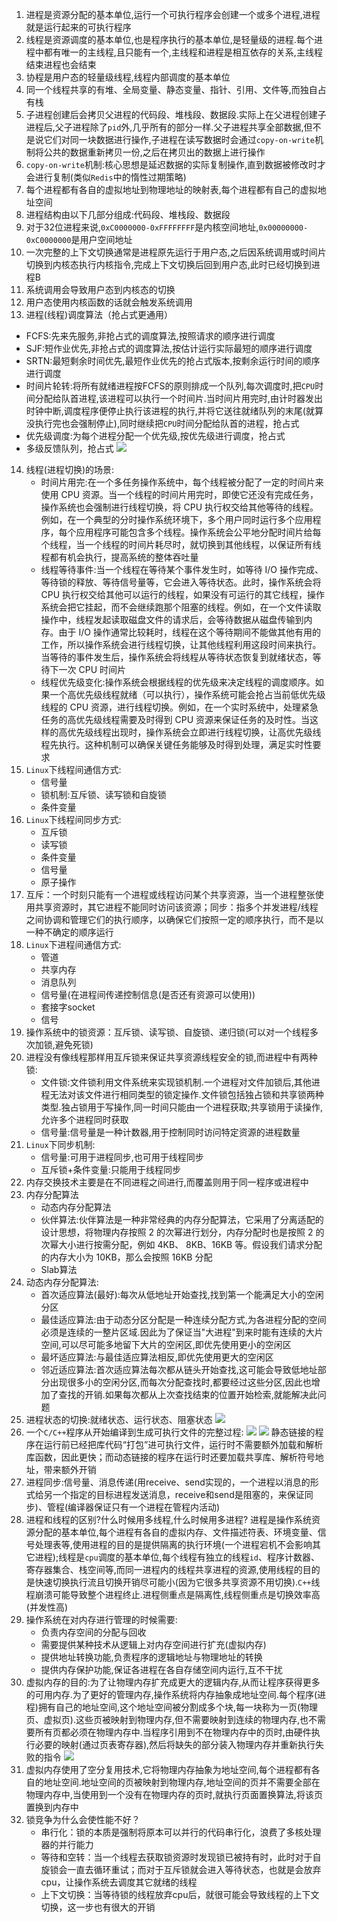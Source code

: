 1. 进程是资源分配的基本单位,运行一个可执行程序会创建一个或多个进程,进程就是运行起来的可执行程序
2. 线程是资源调度的基本单位,也是程序执行的基本单位,是轻量级的进程.每个进程中都有唯一的主线程,且只能有一个,主线程和进程是相互依存的关系,主线程结束进程也会结束
3. 协程是用户态的轻量级线程,线程内部调度的基本单位
4. 同一个线程共享的有堆、全局变量、静态变量、指针、引用、文件等,而独自占有栈
5. 子进程创建后会拷贝父进程的代码段、堆栈段、数据段.实际上在父进程创建子进程后,父子进程除了`pid`外,几乎所有的部分一样.父子进程共享全部数据,但不是说它们对同一块数据进行操作,子进程在读写数据时会通过`copy-on-write`机制将公共的数据重新拷贝一份,之后在拷贝出的数据上进行操作
6. `copy-on-write`机制:核心思想是延迟数据的实际复制操作,直到数据被修改时才会进行复制(类似`Redis`中的惰性过期策略)
7. 每个进程都有各自的虚拟地址到物理地址的映射表,每个进程都有自己的虚拟地址空间
8. 进程结构由以下几部分组成:代码段、堆栈段、数据段
9. 对于32位进程来说,`0xC0000000-0xFFFFFFFF`是内核空间地址,`0x00000000-0xC0000000`是用户空间地址
10. 一次完整的上下文切换通常是进程原先运行于用户态,之后因系统调用或时间片切换到内核态执行内核指令,完成上下文切换后回到用户态,此时已经切换到进程B
11. 系统调用会导致用户态到内核态的切换
12. 用户态使用内核函数的话就会触发系统调用
13. 进程(线程)调度算法（抢占式更通用）
   * FCFS:先来先服务,非抢占式的调度算法,按照请求的顺序进行调度
   * SJF:短作业优先,非抢占式的调度算法,按估计运行实际最短的顺序进行调度
   * SRTN:最短剩余时间优先,最短作业优先的抢占式版本,按剩余运行时间的顺序进行调度
   * 时间片轮转:将所有就绪进程按FCFS的原则排成一个队列,每次调度时,把`CPU`时间分配给队首进程,该进程可以执行一个时间片.当时间片用完时,由计时器发出时钟中断,调度程序便停止执行该进程的执行,并将它送往就绪队列的末尾(就算没执行完也会强制停止),同时继续把`CPU`时间分配给队首的进程，抢占式
   * 优先级调度:为每个进程分配一个优先级,按优先级进行调度，抢占式
   * 多级反馈队列，抢占式
   ![](../markdown图像集/2025-03-09-17-35-24.png)  
14. 线程(进程切换)的场景:
    * 时间片用完:在一个多任务操作系统中，每个线程被分配了一定的时间片来使用 CPU 资源。当一个线程的时间片用完时，即使它还没有完成任务，操作系统也会强制进行线程切换，将 CPU 执行权交给其他等待的线程。例如，在一个典型的分时操作系统环境下，多个用户同时运行多个应用程序，每个应用程序可能包含多个线程。操作系统会公平地分配时间片给每个线程，当一个线程的时间片耗尽时，就切换到其他线程，以保证所有线程都有机会执行，提高系统的整体吞吐量
    * 线程等待事件:当一个线程在等待某个事件发生时，如等待 I/O 操作完成、等待锁的释放、等待信号量等，它会进入等待状态。此时，操作系统会将 CPU 执行权交给其他可以运行的线程，如果没有可运行的其它线程，操作系统会把它挂起，而不会继续跑那个阻塞的线程。例如，在一个文件读取操作中，线程发起读取磁盘文件的请求后，会等待数据从磁盘传输到内存。由于 I/O 操作通常比较耗时，线程在这个等待期间不能做其他有用的工作，所以操作系统会进行线程切换，让其他线程利用这段时间来执行。当等待的事件发生后，操作系统会将线程从等待状态恢复到就绪状态，等待下一次 CPU 时间片
    * 线程优先级变化:操作系统会根据线程的优先级来决定线程的调度顺序。如果一个高优先级线程就绪（可以执行），操作系统可能会抢占当前低优先级线程的 CPU 资源，进行线程切换。例如，在一个实时系统中，处理紧急任务的高优先级线程需要及时得到 CPU 资源来保证任务的及时性。当这样的高优先级线程出现时，操作系统会立即进行线程切换，让高优先级线程先执行。这种机制可以确保关键任务能够及时得到处理，满足实时性要求
15. `Linux`下线程间通信方式:
    * 信号量
    * 锁机制:互斥锁、读写锁和自旋锁
    * 条件变量
16. `Linux`下线程间同步方式:
    * 互斥锁
    * 读写锁
    * 条件变量
    * 信号量
    * 原子操作
17. 互斥：一个时刻只能有一个进程或线程访问某个共享资源，当一个进程整张使用共享资源时，其它进程不能同时访问该资源；同步：指多个并发进程/线程之间协调和管理它们的执行顺序，以确保它们按照一定的顺序执行，而不是以一种不确定的顺序运行
18. `Linux`下进程间通信方式:
    * 管道
    * 共享内存
    * 消息队列
    * 信号量(在进程间传递控制信息(是否还有资源可以使用))
    * 套接字socket
    * 信号
19. 操作系统中的锁资源：互斥锁、读写锁、自旋锁、递归锁(可以对一个线程多次加锁,避免死锁)
20. 进程没有像线程那样用互斥锁来保证共享资源线程安全的锁,而进程中有两种锁:
    * 文件锁:文件锁利用文件系统来实现锁机制.一个进程对文件加锁后,其他进程无法对该文件进行相同类型的锁定操作.文件锁包括独占锁和共享锁两种类型.独占锁用于写操作,同一时间只能由一个进程获取;共享锁用于读操作,允许多个进程同时获取
    * 信号量:信号量是一种计数器,用于控制同时访问特定资源的进程数量
21. `Linux`下同步机制:
    * 信号量:可用于进程同步,也可用于线程同步
    * 互斥锁+条件变量:只能用于线程同步
22. 内存交换技术主要是在不同进程之间进行,而覆盖则用于同一程序或进程中
23. 内存分配算法
    * 动态内存分配算法
    * 伙伴算法:伙伴算法是一种非常经典的内存分配算法，它采用了分离适配的设计思想，将物理内存按照 2 的次幂进行划分，内存分配时也是按照 2 的次幂大小进行按需分配，例如 4KB、 8KB、16KB 等。假设我们请求分配的内存大小为 10KB，那么会按照 16KB 分配
    * Slab算法
24. 动态内存分配算法:
    * 首次适应算法(最好):每次从低地址开始查找,找到第一个能满足大小的空闲分区
    * 最佳适应算法:由于动态分区分配是一种连续分配方式,为各进程分配的空间必须是连续的一整片区域.因此为了保证当"大进程"到来时能有连续的大片空间,可以尽可能多地留下大片的空闲区,即优先使用更小的空闲区
    * 最坏适应算法:与最佳适应算法相反,即优先使用更大的空闲区
    * 邻近适应算法:首次适应算法每次都从链头开始查找,这可能会导致低地址部分出现很多小的空闲分区,而每次分配查找时,都要经过这些分区,因此也增加了查找的开销.如果每次都从上次查找结束的位置开始检索,就能解决此问题
25. 进程状态的切换:就绪状态、运行状态、阻塞状态
    ![](../markdown图像集/2025-03-09-21-42-50.png)
26. 一个`C/C++`程序从开始编译到生成可执行文件的完整过程:
    ![](../markdown图像集/2025-03-09-21-43-39.png)
    ![](../markdown图像集/2025-03-09-21-43-46.png)
    静态链接的程序在运行前已经把库代码“打包”进可执行文件，运行时不需要额外加载和解析库函数，因此更快；而动态链接的程序在运行时还要加载共享库、解析符号地址，带来额外开销
27. 进程同步:信号量、消息传递(用receive、send实现的，一个进程以消息的形式给另一个指定的目标进程发送消息，receive和send是阻塞的，来保证同步)、管程(编译器保证只有一个进程在管程内活动)
28. 进程和线程的区别?什么时候用多线程,什么时候用多进程?
    进程是操作系统资源分配的基本单位,每个进程有各自的虚拟内存、文件描述符表、环境变量、信号处理表等,使用进程的目的是提供隔离的执行环境(一个进程宕机不会影响其它进程);线程是`cpu`调度的基本单位,每个线程有独立的线程`id`、程序计数器、寄存器集合、栈空间等,而同一进程内的线程共享进程的资源,使用线程的目的是快速切换执行流且切换开销尽可能小(因为它很多共享资源不用切换).`C++`线程崩溃可能导致整个进程终止.进程侧重点是隔离性,线程侧重点是切换效率高(并发性高)
29. 操作系统在对内存进行管理的时候需要:
    * 负责内存空间的分配与回收
    * 需要提供某种技术从逻辑上对内存空间进行扩充(虚拟内存)
    * 提供地址转换功能,负责程序的逻辑地址与物理地址的转换
    * 提供内存保护功能,保证各进程在各自存储空间内运行,互不干扰
30. 虚拟内存的目的:为了让物理内存扩充成更大的逻辑内存,从而让程序获得更多的可用内存.为了更好的管理内存,操作系统将内存抽象成地址空间.每个程序(进程)拥有自己的地址空间,这个地址空间被分割成多个块,每一块称为一页(物理页、虚拟页).这些页被映射到物理内存,但不需要映射到连续的物理内存,也不需要所有页都必须在物理内存中.当程序引用到不在物理内存中的页时,由硬件执行必要的映射(通过页表寄存器),然后将缺失的部分装入物理内存并重新执行失败的指令
    ![](../markdown图像集/2025-03-09-21-52-58.png)
31. 虚拟内存使用了空分复用技术,它将物理内存抽象为地址空间,每个进程都有各自的地址空间.地址空间的页被映射到物理内存,地址空间的页并不需要全部在物理内存中,当使用到一个没有在物理内存的页时,就执行页面置换算法,将该页置换到内存中
32. 锁竞争为什么会使性能不好？
    * 串行化：锁的本质是强制将原本可以并行的代码串行化，浪费了多核处理器的并行能力
    * 等待和空转：当一个线程去获取锁资源时发现锁已被持有时，此时对于自旋锁会一直去循环重试；而对于互斥锁就会进入等待状态，也就是会放弃cpu，让操作系统去调度其它就绪的线程
    * 上下文切换：当等待锁的线程放弃cpu后，就很可能会导致线程的上下文切换，这一步也有很大的开销
                                                                       
